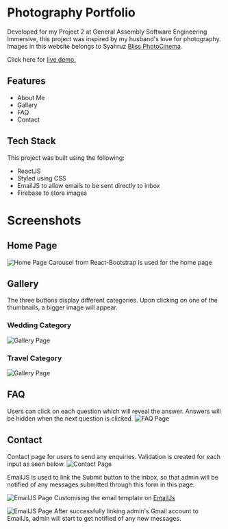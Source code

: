 # Photography Portfolio  

Developed for my Project 2 at General Assembly Software Engineering Immersive, this project was inspired by my husband's love for photography. Images in this website belongs to Syahruz [Bliss PhotoCinema](https://www.instagram.com/blissphotocinema/?hl=en).

Click here for [live demo.](https://portfoliophotographywebsite.netlify.app/)

## Features

- About Me 
- Gallery 
- FAQ
- Contact

## Tech Stack 
This project was built using the following:

- ReactJS
- Styled using CSS 
- EmailJS to allow emails to be sent directly to inbox
- Firebase to store images 

# Screenshots
## Home Page

![Home Page](https://i.ibb.co/hWZCvVY/Screenshot-2022-05-17-at-9-35-25-AM.png)
Carousel from React-Bootstrap is used for the home page

## Gallery
The three buttons display different categories. Upon clicking on one of the thumbnails, a bigger image will appear.

### Wedding Category
![Gallery Page](https://i.ibb.co/GdV2XST/Screenshot-2022-05-17-at-9-35-59-AM.png)

### Travel Category
![Gallery Page](https://i.ibb.co/K5mQPF6/Screenshot-2022-05-17-at-9-36-13-AM.png)

## FAQ
Users can click on each question which will reveal the answer. Answers will be hidden when the next question is clicked.
![FAQ Page](https://i.ibb.co/MDFKk9R/Screenshot-2022-05-17-at-9-36-27-AM.png)

## Contact
Contact page for users to send any enquiries. Validation is created for each input as seen below. 
![Contact Page](https://i.ibb.co/Kjyv2LF/Screenshot-2022-05-17-at-9-36-38-AM.png)

EmailJS is used to link the Submit button to the inbox, so that admin will be notified of any messages submitted through this form in this page.

![EmailJS Page](https://i.ibb.co/JmmwHPM/Screenshot-2022-05-17-at-10-36-48-AM.png)
Customising the email template on [EmailJs](https://www.emailjs.com/)

![EmailJS Page](https://i.ibb.co/CHTmPqs/Screenshot-2022-05-17-at-10-37-20-AM.png)
After successfully linking admin's Gmail account to EmailJs, admin will start to get notified of any new messages.



